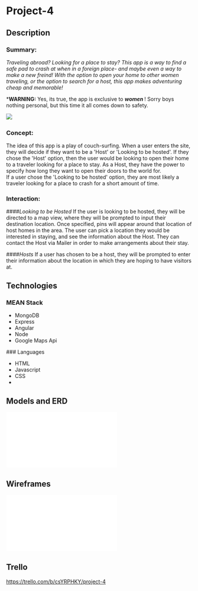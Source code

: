 # Project-4
## Description

### Summary:
<i> Traveling abroad? Looking for a place to stay? This app is a way to find a safe pad to crash at when in a foreign place- and maybe even a way to make a new freind! With the option to open your home to other women traveling, or the option to search for a host, this app makes adventuring cheap and memorable! </i>

*<strong>WARNING:</strong> Yes, its true, the app is exclusive to <strong><i> women </strong></i> ! Sorry boys nothing personal, but this time it all comes down to safety.

![](http://i.giphy.com/3o7qDNLF8D2Lqe8GGc.gif)

### Concept:
The idea of this app is a play of couch-surfing. When a user enters the site, they will decide if they want to be a 'Host' or 'Looking to be hosted'. If they chose the 'Host' option, then the user would be looking to open their home to a traveler looking for a place to stay. As a Host, they have the power to specify how long they want to open their doors to the world for.
<br>
If a user chose the 'Looking to be hosted' option, they are most likely a traveler looking for a place to crash for a short amount of time.

### Interaction:
####<i>Looking to be Hosted</i>
If the user is looking to be hosted, they will be directed to a map view, where they will be prompted to input their destination location. Once specified, pins will appear around that location of host homes in the area. The user can pick a location they would be interested in staying, and see the information about the Host. They can contact the Host via Mailer in order to make arrangements about their stay.

####<i>Hosts</i>
If a user has chosen to be a host, they will be prompted to enter their information about the location in which they are hoping to have visitors at.

## Technologies
### MEAN Stack
<ul>
  <li> MongoDB </li>
  <li> Express </li>
  <li> Angular </li>
  <li> Node </li>
  <li> Google Maps Api </li>
</ul>
### Languages
<ul>
  <li> HTML </li>
  <li> Javascript </li>
  <li> CSS <li>
</ul>

## Models and ERD
![Project 4 ERD/MODELS](assets/proj4ERD.pdf)

## Wireframes 

![Wireframes](assets/project4-wireframe.pdf) 

## Trello
https://trello.com/b/csYRPHKY/project-4
